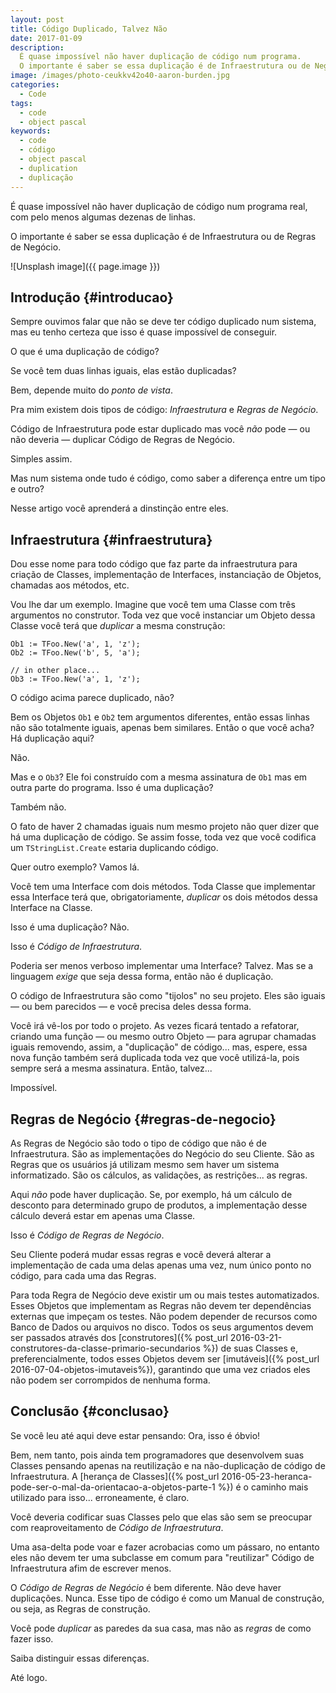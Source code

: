 ```yaml
---
layout: post
title: Código Duplicado, Talvez Não
date: 2017-01-09
description:
  É quase impossível não haver duplicação de código num programa.
  O importante é saber se essa duplicação é de Infraestrutura ou de Negócio.
image: /images/photo-ceukkv42o40-aaron-burden.jpg
categories: 
  - Code
tags:
  - code
  - object pascal
keywords:
  - code
  - código
  - object pascal
  - duplication
  - duplicação
--- 
```


É quase impossível não haver duplicação de código num programa real,
com pelo menos algumas dezenas de linhas.

O importante é saber se essa duplicação é de Infraestrutura ou
de Regras de Negócio.

<!--more-->

![Unsplash image]({{ page.image }})  

## Introdução {#introducao}

Sempre ouvimos falar que não se deve ter código duplicado num
sistema, mas eu tenho certeza que isso é quase impossível de 
conseguir.

O que é uma duplicação de código?

Se você tem duas linhas iguais, elas estão duplicadas?

Bem, depende muito do *ponto de vista*.

Pra mim existem dois tipos de código: *Infraestrutura* e *Regras de Negócio*.

Código de Infraestrutura pode estar duplicado mas você *não*
pode — ou não deveria — duplicar Código de Regras de Negócio.

Simples assim.

Mas num sistema onde tudo é código, como saber a diferença entre
um tipo e outro?

Nesse artigo você aprenderá a dinstinção entre eles.

## Infraestrutura {#infraestrutura}

Dou esse nome para todo código que faz parte da infraestrutura
para criação de Classes, implementação de Interfaces, instanciação
de Objetos, chamadas aos métodos, etc.

Vou lhe dar um exemplo. Imagine que você tem uma Classe com três
argumentos no construtor. Toda vez que você instanciar um Objeto
dessa Classe você terá que *duplicar* a mesma construção:

    Ob1 := TFoo.New('a', 1, 'z');
    Ob2 := TFoo.New('b', 5, 'a');
      
    // in other place...
    Ob3 := TFoo.New('a', 1, 'z');
 
O código acima parece duplicado, não?

Bem os Objetos `Ob1` e `Ob2` tem argumentos diferentes, então essas
linhas não são totalmente iguais, apenas bem similares. Então o que
você acha? Há duplicação aqui?

Não.

Mas e o `Ob3`? Ele foi construído com a mesma assinatura de `Ob1` 
mas em outra parte do programa. Isso é uma duplicação?

Também não.

O fato de haver 2 chamadas iguais num mesmo projeto não quer dizer 
que há uma duplicação de código. Se assim fosse, toda vez que você
codifica um `TStringList.Create` estaria duplicando código.

Quer outro exemplo? Vamos lá.

Você tem uma Interface com dois métodos.
Toda Classe que implementar essa Interface terá que, obrigatoriamente,
*duplicar* os dois métodos dessa Interface na Classe.

Isso é uma duplicação? Não.

Isso é *Código de Infraestrutura*.

Poderia ser menos verboso implementar uma Interface? Talvez. 
Mas se a linguagem *exige* que seja dessa forma,
então não é duplicação.

O código de Infraestrutura são como "tijolos" no seu projeto.
Eles são iguais — ou bem parecidos — e você precisa deles dessa forma.

Você irá vê-los por todo o projeto. As vezes ficará tentado a refatorar,
criando uma função — ou mesmo outro Objeto — para agrupar chamadas iguais
removendo, assim, a "duplicação" de código... mas, espere, essa nova função
também será duplicada toda vez que você utilizá-la, pois sempre será a 
mesma assinatura. Então, talvez...

Impossível.

## Regras de Negócio {#regras-de-negocio}

As Regras de Negócio são todo o tipo de código que não é de Infraestrutura.
São as implementações do Negócio do seu Cliente. São as Regras que os usuários
já utilizam mesmo sem haver um sistema informatizado. São os cálculos, as validações,
as restrições... as regras.

Aqui *não* pode haver duplicação. Se, por exemplo, há um cálculo de desconto
para determinado grupo de produtos, a implementação desse cálculo deverá estar em
apenas uma Classe.

Isso é *Código de Regras de Negócio*.

Seu Cliente poderá mudar essas regras e você deverá alterar a implementação de cada
uma delas apenas uma vez, num único ponto no código, para cada uma das Regras.

Para toda Regra de Negócio deve existir um ou mais testes automatizados.
Esses Objetos que implementam as Regras não devem ter dependências externas que
impeçam os testes. Não podem depender de recursos como Banco de Dados ou arquivos
no disco. Todos os seus argumentos devem ser passados através dos
[construtores]({% post_url 2016-03-21-construtores-da-classe-primario-secundarios %})
de suas Classes e, preferencialmente, todos esses Objetos devem ser
[imutáveis]({% post_url 2016-07-04-objetos-imutaveis%}), garantindo que uma vez
criados eles não podem ser corrompidos de nenhuma forma.

## Conclusão {#conclusao}

Se você leu até aqui deve estar pensando: Ora, isso é óbvio!

Bem, nem tanto, pois ainda tem programadores que desenvolvem suas Classes 
pensando apenas na reutilização e na não-duplicação de código de Infraestrutura.
A [herança de Classes]({% post_url 2016-05-23-heranca-pode-ser-o-mal-da-orientacao-a-objetos-parte-1 %})
é o caminho mais utilizado para isso... erroneamente, é claro.

Você deveria codificar suas Classes pelo que elas são sem se preocupar com 
reaproveitamento de *Código de Infraestrutura*.

Uma asa-delta pode voar e fazer acrobacias como um pássaro, no entanto eles 
não devem ter uma subclasse em comum para "reutilizar" Código de Infraestrutura
afim de escrever menos.

O *Código de Regras de Negócio* é bem diferente. Não deve haver duplicações. Nunca.
Esse tipo de código é como um Manual de construção, ou seja, as Regras de construção.

Você pode *duplicar* as paredes da sua casa, mas não as *regras* de como
fazer isso.

Saiba distinguir essas diferenças.

Até logo.